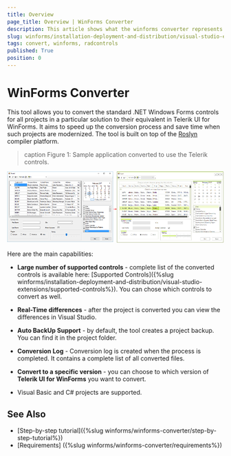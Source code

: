 ```yaml
---
title: Overview
page_title: Overview | WinForms Converter
description: This article shows what the winforms converter represents and what it supports. 
slug: winforms/installation-deployment-and-distribution/visual-studio-extensions/winforms-converter
tags: convert, winforms, radcontrols
published: True
position: 0
---
```


# WinForms Converter

This tool allows you to convert the standard .NET Windows Forms controls for all projects in a particular solution to their equivalent in Telerik UI for WinForms. It aims to speed up the conversion process and save time when such projects are modernized. The tool is built on top of the [Roslyn](https://roslyn.codeplex.com/) compiler platform. 

>caption Figure 1: Sample application converted to use the Telerik controls. 
 
![winforms-converter-overview001](images/winforms-converter-overview001.png)

Here are the main capabilities:

* __Large number of supported controls__ - complete list of the converted controls is available here: [Supported Controls]({%slug winforms/installation-deployment-and-distribution/visual-studio-extensions/supported-controls%}). You can chose which controls to convert as well.

* __Real-Time differences__ - after the project is converted you can view the differences in Visual Studio.

* __Auto BackUp Support__ - by default, the tool creates a project backup. You can find it in the project folder.  

* __Conversion Log__ - Conversion log is created when the process is completed. It contains a complete list of all converted files.   

* __Convert to a specific version__ - you can choose to which version of __Telerik UI for WinForms__ you want to convert. 

* Visual Basic and C# projects are supported. 

## See Also

* [Step-by-step tutorial]({%slug winforms/winforms-converter/step-by-step-tutorial%})
* [Requirements] ({%slug winforms/winforms-converter/requirements%})

